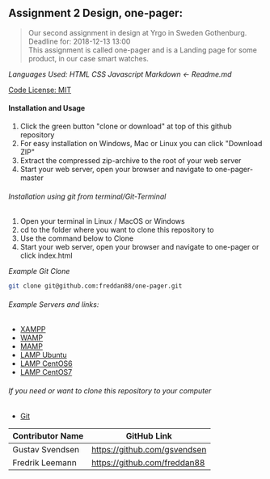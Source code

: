 ## Assignment 2 Design, one-pager:

> Our second assignment in design at Yrgo in Sweden Gothenburg. Deadline for: 2018-12-13 13:00 <br/>
> This assignment is called one-pager and is a Landing page for some product, in our case smart watches.

_Languages Used:_
_HTML CSS Javascript Markdown <- Readme.md_

[Code License: MIT](https://choosealicense.com/licenses/mit/)

#### Installation and Usage

1. Click the green button "clone or download" at top of this github repository
2. For easy installation on Windows, Mac or Linux you can click "Download ZIP"
3. Extract the compressed zip-archive to the root of your web server
4. Start your web server, open your browser and navigate to one-pager-master

###### Installation using git from terminal/Git-Terminal

1. Open your terminal in Linux / MacOS or Windows
2. cd to the folder where you want to clone this repository to
3. Use the command below to Clone
4. Start your web server, open your browser and navigate to one-pager or click index.html

_Example Git Clone_

```bash
git clone git@github.com:freddan88/one-pager.git
```

###### Example Servers and links:

-   [XAMPP](https://www.apachefriends.org/index.html "Download XAMPP for Windows Linux Mac")
-   [WAMP](https://bitnami.com/stack/wamp/installer "Download WAMP for Windows Mac Linux")
-   [MAMP](https://www.mamp.info/en/downloads "Download MAMP for Mac Windows")
-   [LAMP Ubuntu](https://www.digitalocean.com/community/tutorials/how-to-install-linux-apache-mysql-php-lamp-stack-ubuntu-18-04 "Install LAMP on Ubuntu Linux")
-   [LAMP CentOS6](https://www.digitalocean.com/community/tutorials/how-to-install-linux-apache-mysql-php-lamp-stack-on-centos-6 "Install LAMP on CentOS6 Linux")
-   [LAMP CentOS7](https://www.digitalocean.com/community/tutorials/how-to-install-linux-apache-mysql-php-lamp-stack-on-centos-7 "Install LAMP on CentOS7 Linux")

###### If you need or want to clone this repository to your computer

-   [Git](https://git-scm.com/downloads "Git downloads Mac Windows Linux/Unix")

| Contributor Name | GitHub Link                  |
| ---------------- | ---------------------------- |
| Gustav Svendsen  | https://github.com/gsvendsen |
| Fredrik Leemann  | https://github.com/freddan88 |
